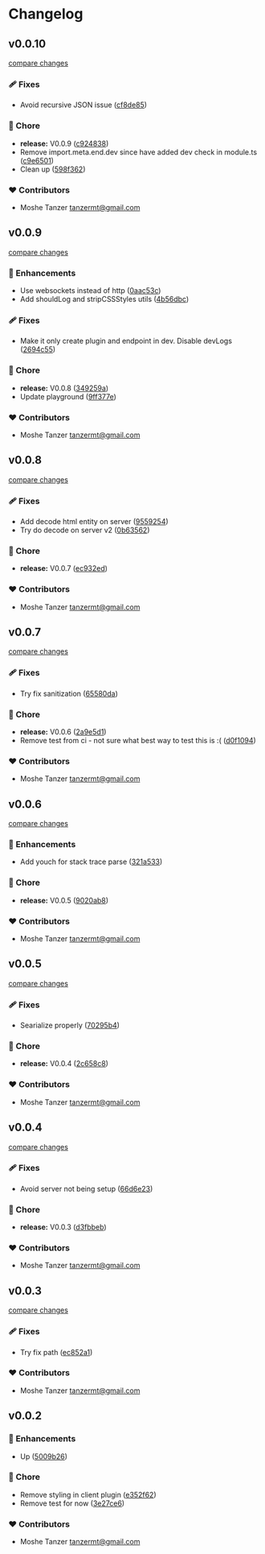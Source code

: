 # Changelog


## v0.0.10

[compare changes](https://github.com/moshetanzer/nuxt-browser-to-server-logs/compare/v0.0.9...v0.0.10)

### 🩹 Fixes

- Avoid recursive JSON issue ([cf8de85](https://github.com/moshetanzer/nuxt-browser-to-server-logs/commit/cf8de85))

### 🏡 Chore

- **release:** V0.0.9 ([c924838](https://github.com/moshetanzer/nuxt-browser-to-server-logs/commit/c924838))
- Remove import.meta.end.dev since have added dev check in module.ts ([c9e6501](https://github.com/moshetanzer/nuxt-browser-to-server-logs/commit/c9e6501))
- Clean up ([598f362](https://github.com/moshetanzer/nuxt-browser-to-server-logs/commit/598f362))

### ❤️ Contributors

- Moshe Tanzer <tanzermt@gmail.com>

## v0.0.9

[compare changes](https://github.com/moshetanzer/nuxt-browser-to-server-logs/compare/v0.0.8...v0.0.9)

### 🚀 Enhancements

- Use websockets instead of http ([0aac53c](https://github.com/moshetanzer/nuxt-browser-to-server-logs/commit/0aac53c))
- Add shouldLog  and stripCSSStyles utils ([4b56dbc](https://github.com/moshetanzer/nuxt-browser-to-server-logs/commit/4b56dbc))

### 🩹 Fixes

- Make it only create plugin and endpoint in dev. Disable devLogs ([2694c55](https://github.com/moshetanzer/nuxt-browser-to-server-logs/commit/2694c55))

### 🏡 Chore

- **release:** V0.0.8 ([349259a](https://github.com/moshetanzer/nuxt-browser-to-server-logs/commit/349259a))
- Update playground ([9ff377e](https://github.com/moshetanzer/nuxt-browser-to-server-logs/commit/9ff377e))

### ❤️ Contributors

- Moshe Tanzer <tanzermt@gmail.com>

## v0.0.8

[compare changes](https://github.com/moshetanzer/nuxt-browser-to-server-logs/compare/v0.0.7...v0.0.8)

### 🩹 Fixes

- Add decode html entity on server ([9559254](https://github.com/moshetanzer/nuxt-browser-to-server-logs/commit/9559254))
- Try do decode on server v2 ([0b63562](https://github.com/moshetanzer/nuxt-browser-to-server-logs/commit/0b63562))

### 🏡 Chore

- **release:** V0.0.7 ([ec932ed](https://github.com/moshetanzer/nuxt-browser-to-server-logs/commit/ec932ed))

### ❤️ Contributors

- Moshe Tanzer <tanzermt@gmail.com>

## v0.0.7

[compare changes](https://github.com/moshetanzer/nuxt-browser-to-server-logs/compare/v0.0.6...v0.0.7)

### 🩹 Fixes

- Try fix sanitization ([65580da](https://github.com/moshetanzer/nuxt-browser-to-server-logs/commit/65580da))

### 🏡 Chore

- **release:** V0.0.6 ([2a9e5d1](https://github.com/moshetanzer/nuxt-browser-to-server-logs/commit/2a9e5d1))
- Remove test from ci - not sure what best way to test this is :( ([d0f1094](https://github.com/moshetanzer/nuxt-browser-to-server-logs/commit/d0f1094))

### ❤️ Contributors

- Moshe Tanzer <tanzermt@gmail.com>

## v0.0.6

[compare changes](https://github.com/moshetanzer/nuxt-browser-to-server-logs/compare/v0.0.5...v0.0.6)

### 🚀 Enhancements

- Add youch for stack trace parse ([321a533](https://github.com/moshetanzer/nuxt-browser-to-server-logs/commit/321a533))

### 🏡 Chore

- **release:** V0.0.5 ([9020ab8](https://github.com/moshetanzer/nuxt-browser-to-server-logs/commit/9020ab8))

### ❤️ Contributors

- Moshe Tanzer <tanzermt@gmail.com>

## v0.0.5

[compare changes](https://github.com/moshetanzer/nuxt-browser-to-server-logs/compare/v0.0.4...v0.0.5)

### 🩹 Fixes

- Searialize properly ([70295b4](https://github.com/moshetanzer/nuxt-browser-to-server-logs/commit/70295b4))

### 🏡 Chore

- **release:** V0.0.4 ([2c658c8](https://github.com/moshetanzer/nuxt-browser-to-server-logs/commit/2c658c8))

### ❤️ Contributors

- Moshe Tanzer <tanzermt@gmail.com>

## v0.0.4

[compare changes](https://github.com/moshetanzer/nuxt-browser-to-server-logs/compare/v0.0.3...v0.0.4)

### 🩹 Fixes

- Avoid server not being setup ([66d6e23](https://github.com/moshetanzer/nuxt-browser-to-server-logs/commit/66d6e23))

### 🏡 Chore

- **release:** V0.0.3 ([d3fbbeb](https://github.com/moshetanzer/nuxt-browser-to-server-logs/commit/d3fbbeb))

### ❤️ Contributors

- Moshe Tanzer <tanzermt@gmail.com>

## v0.0.3

[compare changes](https://github.com/moshetanzer/nuxt-browser-to-server-logs/compare/v0.0.2...v0.0.3)

### 🩹 Fixes

- Try fix path ([ec852a1](https://github.com/moshetanzer/nuxt-browser-to-server-logs/commit/ec852a1))

### ❤️ Contributors

- Moshe Tanzer <tanzermt@gmail.com>

## v0.0.2


### 🚀 Enhancements

- Up ([5009b26](https://github.com/moshetanzer/nuxt-browser-to-server-logs/commit/5009b26))

### 🏡 Chore

- Remove styling in client plugin ([e352f62](https://github.com/moshetanzer/nuxt-browser-to-server-logs/commit/e352f62))
- Remove test for now ([3e27ce6](https://github.com/moshetanzer/nuxt-browser-to-server-logs/commit/3e27ce6))

### ❤️ Contributors

- Moshe Tanzer <tanzermt@gmail.com>

